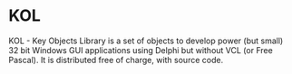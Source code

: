 KOL
===

KOL - Key Objects Library is a set of objects to develop power (but small) 32 bit Windows GUI applications using Delphi but without VCL (or Free Pascal).
It is distributed free of charge, with source code.
